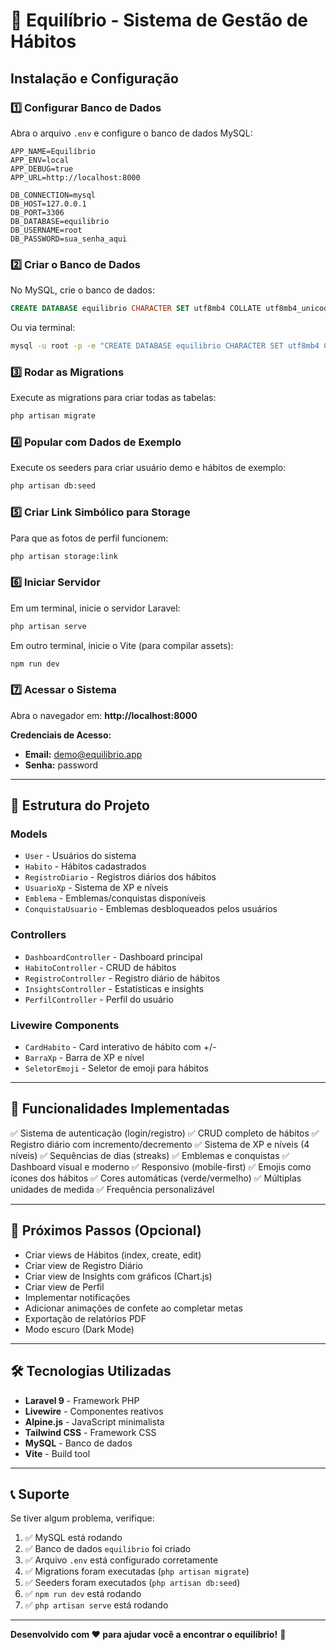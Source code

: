 # 🎯 Equilíbrio - Sistema de Gestão de Hábitos

## Instalação e Configuração

### 1️⃣ Configurar Banco de Dados

Abra o arquivo `.env` e configure o banco de dados MySQL:

```env
APP_NAME=Equilíbrio
APP_ENV=local
APP_DEBUG=true
APP_URL=http://localhost:8000

DB_CONNECTION=mysql
DB_HOST=127.0.0.1
DB_PORT=3306
DB_DATABASE=equilibrio
DB_USERNAME=root
DB_PASSWORD=sua_senha_aqui
```

### 2️⃣ Criar o Banco de Dados

No MySQL, crie o banco de dados:

```sql
CREATE DATABASE equilibrio CHARACTER SET utf8mb4 COLLATE utf8mb4_unicode_ci;
```

Ou via terminal:

```bash
mysql -u root -p -e "CREATE DATABASE equilibrio CHARACTER SET utf8mb4 COLLATE utf8mb4_unicode_ci;"
```

### 3️⃣ Rodar as Migrations

Execute as migrations para criar todas as tabelas:

```bash
php artisan migrate
```

### 4️⃣ Popular com Dados de Exemplo

Execute os seeders para criar usuário demo e hábitos de exemplo:

```bash
php artisan db:seed
```

### 5️⃣ Criar Link Simbólico para Storage

Para que as fotos de perfil funcionem:

```bash
php artisan storage:link
```

### 6️⃣ Iniciar Servidor

Em um terminal, inicie o servidor Laravel:

```bash
php artisan serve
```

Em outro terminal, inicie o Vite (para compilar assets):

```bash
npm run dev
```

### 7️⃣ Acessar o Sistema

Abra o navegador em: **http://localhost:8000**

**Credenciais de Acesso:**
- **Email:** demo@equilibrio.app
- **Senha:** password

---

## 🚀 Estrutura do Projeto

### Models
- `User` - Usuários do sistema
- `Habito` - Hábitos cadastrados
- `RegistroDiario` - Registros diários dos hábitos
- `UsuarioXp` - Sistema de XP e níveis
- `Emblema` - Emblemas/conquistas disponíveis
- `ConquistaUsuario` - Emblemas desbloqueados pelos usuários

### Controllers
- `DashboardController` - Dashboard principal
- `HabitoController` - CRUD de hábitos
- `RegistroController` - Registro diário de hábitos
- `InsightsController` - Estatísticas e insights
- `PerfilController` - Perfil do usuário

### Livewire Components
- `CardHabito` - Card interativo de hábito com +/-
- `BarraXp` - Barra de XP e nível
- `SeletorEmoji` - Seletor de emoji para hábitos

---

## 🎨 Funcionalidades Implementadas

✅ Sistema de autenticação (login/registro)
✅ CRUD completo de hábitos
✅ Registro diário com incremento/decremento
✅ Sistema de XP e níveis (4 níveis)
✅ Sequências de dias (streaks)
✅ Emblemas e conquistas
✅ Dashboard visual e moderno
✅ Responsivo (mobile-first)
✅ Emojis como ícones dos hábitos
✅ Cores automáticas (verde/vermelho)
✅ Múltiplas unidades de medida
✅ Frequência personalizável

---

## 📝 Próximos Passos (Opcional)

- Criar views de Hábitos (index, create, edit)
- Criar view de Registro Diário
- Criar view de Insights com gráficos (Chart.js)
- Criar view de Perfil
- Implementar notificações
- Adicionar animações de confete ao completar metas
- Exportação de relatórios PDF
- Modo escuro (Dark Mode)

---

## 🛠️ Tecnologias Utilizadas

- **Laravel 9** - Framework PHP
- **Livewire** - Componentes reativos
- **Alpine.js** - JavaScript minimalista
- **Tailwind CSS** - Framework CSS
- **MySQL** - Banco de dados
- **Vite** - Build tool

---

## 📞 Suporte

Se tiver algum problema, verifique:

1. ✅ MySQL está rodando
2. ✅ Banco de dados `equilibrio` foi criado
3. ✅ Arquivo `.env` está configurado corretamente
4. ✅ Migrations foram executadas (`php artisan migrate`)
5. ✅ Seeders foram executados (`php artisan db:seed`)
6. ✅ `npm run dev` está rodando
7. ✅ `php artisan serve` está rodando

---

**Desenvolvido com ❤️ para ajudar você a encontrar o equilíbrio!** 🎯

